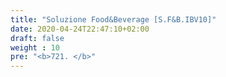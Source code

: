 ```yaml
---
title: "Soluzione Food&Beverage [S.F&B.IBV10]"
date: 2020-04-24T22:47:10+02:00
draft: false
weight : 10
pre: "<b>721. </b>"
---
```


